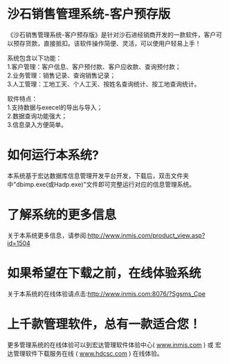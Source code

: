 # 沙石销售管理系统-客户预存版

《沙石销售管理系统-客户预存版》是针对沙石进经销商开发的一款软件，客户可以预存货款，直接抵扣。该软件操作简便、灵活，可以使用户轻易上手！ 

系统包含以下功能：   
1.客户管理：客户信息、客户预付款、客户应收款、查询预付款；   
2.业务管理：销售记录、查询销售记录；   
3.人工管理：工地工天、个人工天、按姓名查询统计、按工地查询统计。 

软件特点：   
1.支持数据与execel的导出与导入；   
2.数据查询功能强大；   
3.信息录入方便简单。 

# 如何运行本系统?

本系统基于宏达数据库信息管理开发平台开发，下载后，双击文件夹中"dbimp.exe(或Hadp.exe)"文件即可完整运行对应的信息管理系统。

# 了解系统的更多信息

关于本系统更多信息，请参阅:http://www.inmis.com/product_view.asp?id=1504

# 如果希望在下载之前，在线体验系统

关于本系统的在线体验请点击:http://www.inmis.com:8076/?Sgsms_Cpe

# 上千款管理软件，总有一款适合您！

更多管理系统的在线体验可以到宏达管理软件体验中心( www.inmis.com ) 或 宏达管理软件下载服务在线 ( www.hdcsc.com ) 在线体验。

